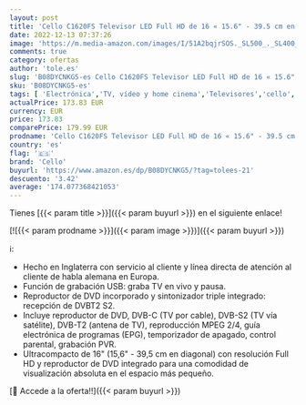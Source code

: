 ```yaml
---
layout: post
title: 'Cello C1620FS Televisor LED Full HD de 16 « 15.6" - 39.5 cm en diagonal  con reproductor de DVD incorporado DVBT2 S2 Triple sintonizador nuevo modelo 2021  negro'
date: 2022-12-13 07:37:26
image: 'https://m.media-amazon.com/images/I/51A2bqjrSOS._SL500_._SL400_.jpg'
comments: true
category: ofertas
author: 'tole.es'
slug: 'B08DYCNKG5-es Cello C1620FS Televisor LED Full HD de 16 « 15.6" - 39.5...'
sku: 'B08DYCNKG5-es'
tags: [ 'Electrónica','TV, vídeo y home cinema','Televisores','cello','televisor','🇪🇸', ]
actualPrice: 173.83 EUR
currency: EUR
price: 173.83
comparePrice: 179.99 EUR
prodname: 'Cello C1620FS Televisor LED Full HD de 16 « 15.6" - 39.5 cm en diagonal  con reproductor de DVD incorporado DVBT2 S2 Triple sintonizador nuevo modelo 2021  negro'
country: 'es'
flag: '🇪🇸'
brand: 'Cello'
buyurl: 'https://www.amazon.es/dp/B08DYCNKG5/?tag=tolees-21'
descuento: '3.42'
average: '174.077368421053'
---
```


Tienes [{{< param title >}}]({{< param buyurl >}}) en el siguiente enlace!

[![{{< param prodname >}}]({{< param image >}})]({{< param buyurl >}})

ℹ️:

- Hecho en Inglaterra con servicio al cliente y línea directa de atención al cliente de habla alemana en Europa.
- Función de grabación USB: graba TV en vivo y pausa.
- Reproductor de DVD incorporado y sintonizador triple integrado: recepción de DVBT2 S2.
- Incluye reproductor de DVD, DVB-C (TV por cable), DVB-S2 (TV vía satélite), DVB-T2 (antena de TV), reproducción MPEG 2/4, guía electrónica de programas (EPG), temporizador de apagado, control parental, grabación PVR.
- Ultracompacto de 16" (15,6" - 39,5 cm en diagonal) con resolución Full HD y reproductor de DVD integrado para una comodidad de visualización absoluta en el espacio más pequeño.

[🛒 Accede a la oferta!!]({{< param buyurl >}})
